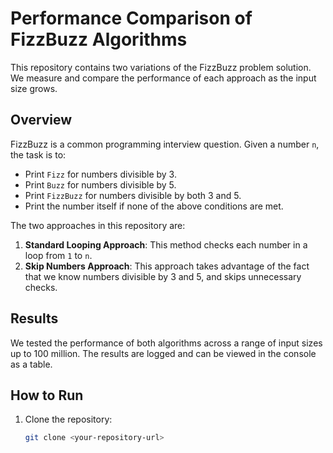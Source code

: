 # Performance Comparison of FizzBuzz Algorithms

This repository contains two variations of the FizzBuzz problem solution. We measure and compare the performance of each approach as the input size grows.

## Overview

FizzBuzz is a common programming interview question. Given a number `n`, the task is to:

- Print `Fizz` for numbers divisible by 3.
- Print `Buzz` for numbers divisible by 5.
- Print `FizzBuzz` for numbers divisible by both 3 and 5.
- Print the number itself if none of the above conditions are met.

The two approaches in this repository are:

1. **Standard Looping Approach**: This method checks each number in a loop from `1` to `n`.
2. **Skip Numbers Approach**: This approach takes advantage of the fact that we know numbers divisible by 3 and 5, and skips unnecessary checks.

## Results

We tested the performance of both algorithms across a range of input sizes up to 100 million. The results are logged and can be viewed in the console as a table.

## How to Run

1. Clone the repository:
   ```bash
   git clone <your-repository-url>
